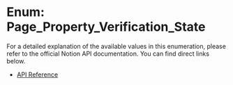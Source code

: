 # Enum: Page_Property_Verification_State

For a detailed explanation of the available values in this enumeration, please refer to the official Notion API documentation. You can find direct links below.

- [API Reference](https://developers.notion.com/reference/page-property-values#verification)
